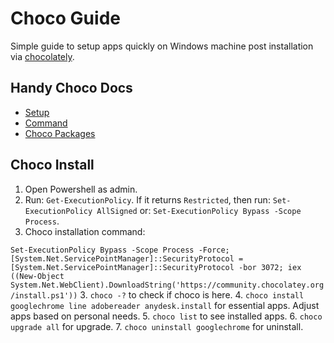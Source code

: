 # Choco Guide

Simple guide to setup apps quickly on Windows machine post installation via [chocolately](https://chocolatey.org/).

## Handy Choco Docs
- [Setup](https://docs.chocolatey.org/en-us/choco/setup)
- [Command](https://docs.chocolatey.org/en-us/choco/commands/)
- [Choco Packages](https://community.chocolatey.org/packages)

## Choco Install
1. Open Powershell as admin.
2. Run: `Get-ExecutionPolicy`. If it returns `Restricted`, then run: `Set-ExecutionPolicy AllSigned` or: `Set-ExecutionPolicy Bypass -Scope Process`.
3. Choco installation command: 

```Set-ExecutionPolicy Bypass -Scope Process -Force; [System.Net.ServicePointManager]::SecurityProtocol = [System.Net.ServicePointManager]::SecurityProtocol -bor 3072; iex ((New-Object System.Net.WebClient).DownloadString('https://community.chocolatey.org/install.ps1'))```
3. `choco -?` to check if choco is here.
4. `choco install googlechrome line adobereader anydesk.install` for essential apps. Adjust apps based on personal needs.
5. `choco list` to see installed apps.
6. `choco upgrade all` for upgrade.
7. `choco uninstall googlechrome` for uninstall. 
